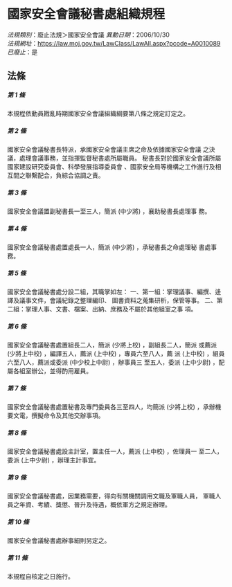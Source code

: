 # 國家安全會議秘書處組織規程

*法規類別*：廢止法規＞國家安全會議
*異動日期*：2006/10/30  
*法規網址*：https://law.moj.gov.tw/LawClass/LawAll.aspx?pcode=A0010089
*已廢止*：是


## 法條
##### 第 1 條
本規程依動員戡亂時期國家安全會議組織綱要第八條之規定訂定之。


##### 第 2 條
國家安全會議秘書長特派，承國家安全會議主席之命及依據國家安全會議
之決議，處理會議事務，並指揮監督秘書處所屬職員。
秘書長對於國家安全會議所屬國家建設研究委員會、科學發展指導委員會
、國家安全局等機構之工作進行及相互間之聯繫配合，負綜合協調之責。


##### 第 3 條
國家安全會議置副秘書長一至三人，簡派 (中少將) ，襄助秘書長處理事
務。


##### 第 4 條
國家安全會議秘書處置處長一人，簡派 (中少將) ，承秘書長之命處理秘
書處事務。


##### 第 5 條
國家安全會議秘書處分設二組，其職掌如左：
一、第一組：掌理議事、編撰、迻譯及議事文件，會議紀錄之整理編印、
    圖書資料之蒐集研析，保管等事。
二、第二組：掌理人事、文書、檔案、出納、庶務及不屬於其他組室之事
    項。


##### 第 6 條
國家安全會議秘書處置組長二人，簡派 (少將上校) ，副組長二人，簡派
或薦派 (少將上中校) ，編譯五人，薦派 (上中校) ，專員六至八人，薦
派 (上中校) ，組員六至八人，薦派或委派 (中少校上中尉) ，辦事員三
至五人，委派 (上中少尉) ，配屬各組室辦公，並得酌用雇員。


##### 第 7 條
國家安全會議秘書處置秘書及專門委員各三至四人，均簡派 (少將上校)
，承辦機要文電，撰擬命令及其他交辦事項。


##### 第 8 條
國家安全會議秘書處設主計室，置主任一人，薦派 (上中校) ，佐理員一
至二人，委派 (上中少尉) ，辦理主計事宜。


##### 第 9 條
國家安全會議秘書處，因業務需要，得向有關機關調用文職及軍職人員，
軍職人員之年資、考績、獎懲、晉升及待遇，概依軍方之規定辦理。


##### 第 10 條
國家安全會議秘書處辦事細則另定之。


##### 第 11 條
本規程自核定之日施行。



